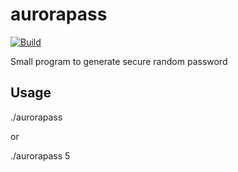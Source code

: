 # aurorapass
[![Build](https://github.com/Mariapori/AuroraPass/actions/workflows/check.yml/badge.svg)](https://github.com/Mariapori/AuroraPass/actions/workflows/check.yml)

Small program to generate secure random password


## Usage
./aurorapass

or

./aurorapass 5
